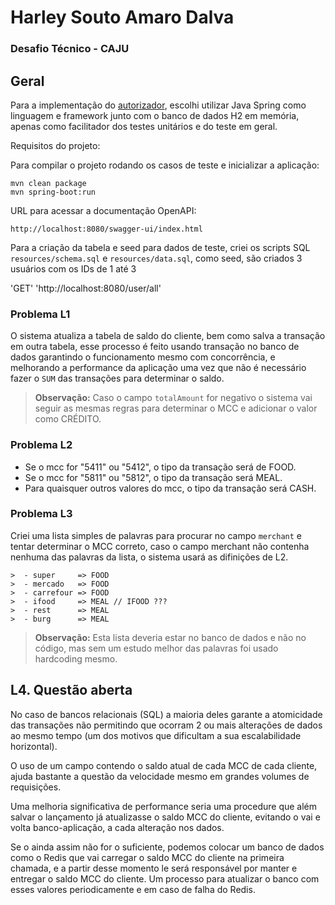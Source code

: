 # Harley Souto Amaro Dalva
### Desafio Técnico - CAJU
## Geral

Para a implementação do [autorizador](https://caju.notion.site/Desafio-T-cnico-para-fazer-em-casa-218d49808fe14a4189c3ca664857de72), 
escolhi utilizar Java Spring como linguagem e framework junto com o banco de dados H2 em memória, apenas como facilitador 
dos testes unitários e do teste em geral.

Requisitos do projeto:

Para compilar o projeto rodando os casos de teste e inicializar a aplicação:

```ssh
mvn clean package
mvn spring-boot:run
```

URL para acessar a documentação OpenAPI:

`http://localhost:8080/swagger-ui/index.html`


Para a criação da tabela e seed para dados de teste, criei os scripts SQL `resources/schema.sql` e `resources/data.sql`,
como seed, são criados 3 usuários com os IDs de 1 até 3 

'GET' 'http://localhost:8080/user/all' 

### Problema L1

O sistema atualiza a tabela de saldo do cliente, bem como salva a transação em outra tabela, esse processo é feito
usando transação no banco de dados garantindo o funcionamento mesmo com concorrência, e melhorando a performance
da aplicação uma vez que não é necessário fazer o `SUM` das transações para determinar o saldo.

> **Observação:** Caso o campo ```totalAmount``` for negativo o sistema vai seguir as mesmas regras para determinar o MCC 
> e adicionar o valor como CRÉDITO.



### Problema L2
- Se o mcc for "5411" ou "5412", o tipo da transação será de FOOD.
- Se o mcc for "5811" ou "5812", o tipo da transação será MEAL.
- Para quaisquer outros valores do mcc, o tipo da transação será  CASH.

### Problema L3
Criei uma lista simples de palavras para procurar no campo `merchant` e tentar determinar o MCC correto,
caso o campo merchant não contenha nenhuma das palavras da lista, o sistema usará as difinições de L2.
```
>  - super     => FOOD
>  - mercado   => FOOD
>  - carrefour => FOOD
>  - ifood     => MEAL // IFOOD ???
>  - rest      => MEAL
>  - burg      => MEAL
```

> **Observação:** Esta lista deveria estar no banco de dados e não no código, mas sem um estudo melhor das palavras
>  foi usado hardcoding mesmo.

## L4. Questão aberta

No caso de bancos relacionais (SQL) a maioria deles garante a atomicidade das transações não permitindo que ocorram
2 ou mais alterações de dados ao mesmo tempo (um dos motivos que dificultam a sua escalabilidade horizontal).

O uso de um campo contendo o saldo atual de cada MCC de cada cliente, ajuda bastante a questão da velocidade mesmo 
em grandes volumes de requisições.

Uma melhoria significativa de performance seria uma procedure que além salvar o lançamento já atualizasse o saldo MCC do 
cliente, evitando o vai e volta banco-aplicação, a cada alteração nos dados.

Se o ainda assim não for o suficiente, podemos colocar um banco de dados como o Redis que vai carregar o saldo MCC 
do cliente na primeira chamada, e a partir desse momento le será responsável por manter e entregar o saldo MCC do cliente.
Um processo para atualizar o banco com esses valores periodicamente e em caso de falha do Redis.